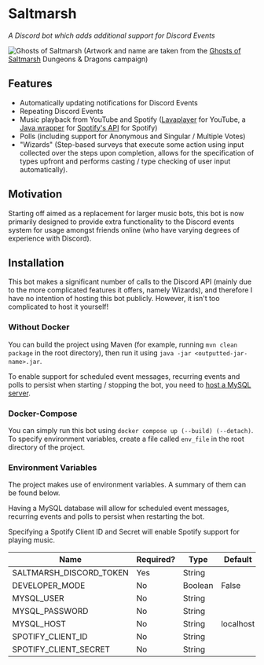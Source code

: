 # Saltmarsh

*A Discord bot which adds additional support for Discord Events*

![Ghosts of Saltmarsh](https://images.ctfassets.net/swt2dsco9mfe/4exp7HNbV2V929Nqj2Yjlz/3f632de545dda2031ef76c1ecaaa66fe/1023x550-saltmarsh.jpg)
(Artwork and name are taken from the [Ghosts of Saltmarsh](https://dnd.wizards.com/products/ghosts-saltmarsh) Dungeons & Dragons campaign)

## Features
- Automatically updating notifications for Discord Events
- Repeating Discord Events
- Music playback from YouTube and Spotify ([Lavaplayer](https://github.com/sedmelluq/lavaplayer) for YouTube, a [Java wrapper](https://github.com/spotify-web-api-java/spotify-web-api-java) for [Spotify's API](https://developer.spotify.com/documentation/web-api) for Spotify)
- Polls (including support for Anonymous and Singular / Multiple Votes)
- "Wizards" (Step-based surveys that execute some action using input collected over the steps upon completion, allows for the specification of types upfront and performs casting / type checking of user input automatically).

## Motivation

Starting off aimed as a replacement for larger music bots, this bot is now primarily designed to provide extra functionality to the Discord events system for usage amongst friends online (who have varying degrees of experience with Discord).

## Installation
This bot makes a significant number of calls to the Discord API (mainly due to the more complicated features it offers,
namely Wizards), and therefore I have no intention of hosting this bot publicly.
However, it isn't too complicated to host it yourself!

### Without Docker
You can build the project using Maven (for example, running `mvn clean package` in the root directory), then run it using `java -jar <outputted-jar-name>.jar`.

To enable support for scheduled event messages, recurring events and polls to persist when starting / stopping the bot, 
you need to [host a MySQL server](https://www.prisma.io/dataguide/mysql/setting-up-a-local-mysql-database).

### Docker-Compose
You can simply run this bot using `docker compose up (--build) (--detach)`.
To specify environment variables, create a file called `env_file` in the root directory of the project.

### Environment Variables

The project makes use of environment variables. A summary of them can be found below.

Having a MySQL database will allow for scheduled event messages, recurring events and polls to persist when restarting the bot.

Specifying a Spotify Client ID and Secret will enable Spotify support for playing music.

| Name                    | Required? | Type    | Default   |
|-------------------------|-----------|---------|-----------|
| SALTMARSH_DISCORD_TOKEN | Yes       | String  |           |
| DEVELOPER_MODE          | No        | Boolean | False     |
| MYSQL_USER              | No        | String  |           |
| MYSQL_PASSWORD          | No        | String  |           |
| MYSQL_HOST              | No        | String  | localhost |
| SPOTIFY_CLIENT_ID       | No        | String  |           |
| SPOTIFY_CLIENT_SECRET   | No        | String  |           |
